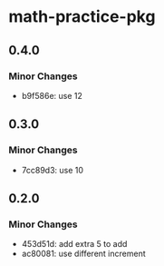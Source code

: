 # math-practice-pkg

## 0.4.0

### Minor Changes

- b9f586e: use 12

## 0.3.0

### Minor Changes

- 7cc89d3: use 10

## 0.2.0

### Minor Changes

- 453d51d: add extra 5 to add
- ac80081: use different increment
